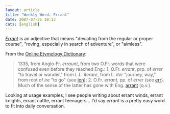 ```yaml
---
layout: article
title: "Weekly Word: Errant"
date: 2007-07-25 10:13
cats: [english]
---
```

<em><a href="http://dictionary.reference.com/browse/errant">Errant</a></em> is an adjective that means "deviating from the regular or proper course", "roving, especially in search of adventure", or "aimless".

From the <a href="http://www.etymonline.com/index.php?term=errant">Online Etymology Dictionary</a>:

<blockquote>
1335, from Anglo-Fr. <em>erraunt</em>, from two O.Fr. words that were confused even before they reached Eng.: 1. O.Fr. <em>errant</em>, prp. of <em>errer</em> "to travel or wander," from L.L. <em>iterare</em>, from L. <em>iter</em> "journey, way," from root of <em>ire</em> "to go" (see <a href="http://www.etymonline.com/index.php?term=ion">ion</a>); 2. O.Fr. <em>errant</em>, pp. of <em>errer</em> (see <a href="http://www.etymonline.com/index.php?term=err">err</a>). Much of the sense of the latter has gone with Eng. <a href="http://www.etymonline.com/index.php?term=arrant">arrant</a> (q.v.).
</blockquote>

Looking at usage examples, I see people writing about errant winds, errant knights, errant cattle, errant teenagers... I'd say <em>errant</em> is a pretty easy word to fit into daily conversation.
